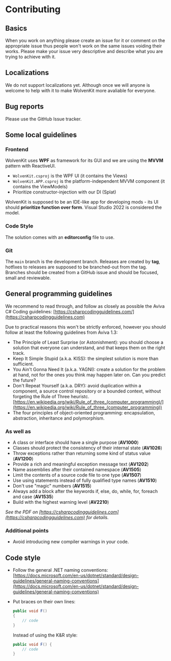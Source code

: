 # Contributing

## Basics

When you work on anything please create an issue for it or comment on the appropriate issue thus people won't work on the same issues voiding their works.
Please make your issue very descriptive and describe what you are trying to achieve with it.

## Localizations

We do not support localizations yet. Although once we will anyone is welcome to help with it to make WolvenKit more avaliable for everyone.

## Bug reports

Please use the GitHub Issue tracker.

## Some local guidelines

### Frontend

WolvenKit uses **WPF** as framework for its GUI and we are using the **MVVM** pattern with ReactiveUI.

* `WolvenKit.csproj` is the WPF UI (it contains the Views)
* `WolvenKit.APP.csproj` is the platform-independent MVVM component (it contains the ViewModels)
* Prioritize constructor-injection with our DI (Splat)

WolvenKit is supposed to be an IDE-like app for developing mods - its UI should **prioritize function over form**. Visual Studio 2022 is considered the model.

### Code Style

The solution comes with an **editorconfig** file to use.

### Git

The `main` branch is the development branch. Releases are created by **tag**, hotfixes to releases are supposed to be branched-out from the tag. Branches should be created from a GitHub issue and should be focused, small and reviewable.

## General programming guidelines

We recommend to read through, and follow as closely as possible the Aviva C# Coding guidelines: [https://csharpcodingguidelines.com/](https://csharpcodingguidelines.com)

Due to practical reasons this won't be strictly enforced, however you should follow at least the following guidelines from Aviva 1.3:

* The Principle of Least Surprise (or Astonishment): you should choose a solution that everyone can understand, and that keeps them on the right track.
* Keep It Simple Stupid (a.k.a. KISS): the simplest solution is more than sufficient.
* You Ain't Gonna Need It (a.k.a. YAGNI): create a solution for the problem at hand, not for the ones you think may happen later on. Can you predict the future?
* Don't Repeat Yourself (a.k.a. DRY): avoid duplication within a component, a source control repository or a bounded context, without forgeting the Rule of Three heuristc. [https://en.wikipedia.org/wiki/Rule_of_three_(computer_programming)/](https://en.wikipedia.org/wiki/Rule_of_three_(computer_programming))
* The four principles of object-oriented programming: encapsulation, abstraction, inheritance and polymorphism.

### As well as

* A class or interface should have a single purpose (**AV1000**)
* Classes should protect the consistency of their internal state (**AV1026**)
* Throw exceptions rather than returning some kind of status value (**AV1200**)
* Provide a rich and meaningful exception message text (**AV1202**)
* Name assemblies after their contained namespace (**AV1505**)
* Limit the contents of a source code file to one type (**AV1507**)
* Use using statements instead of fully qualified type names (**AV1510**)
* Don't use "magic" numbers (**AV1515**)
* Always add a block after the keywords if, else, do, while, for, foreach and case (**AV1535**)
* Build with the highest warning level (**AV2210**)

*See the PDF on [https://csharpcodingguidelines.com](https://csharpcodingguidelines.com) for details.*

### Additional points

* Avoid introducing new compiler warnings in your code.

## Code style

* Follow the general .NET naming conventions: [https://docs.microsoft.com/en-us/dotnet/standard/design-guidelines/general-naming-conventions](https://docs.microsoft.com/en-us/dotnet/standard/design-guidelines/general-naming-conventions)
* Put braces on their own lines:

    ~~~~csharp
    public void F()
    {
        // code
    }
    ~~~~

    Instead of using the K&R style:

    ~~~~csharp
    public void F() {
        // code
    }
    ~~~~
